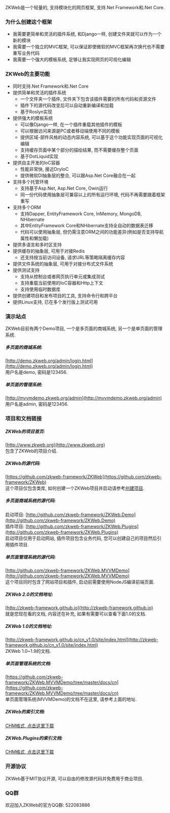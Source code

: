 ZKWeb是一个轻量的, 支持模块化的网页框架, 支持.Net Framework和.Net Core.

### 为什么创建这个框架

- 我需要更简单和灵活的插件系统, 和Django一样, 创建文件夹就可以作为一个新的模块
- 我需要一个独立的MVC框架, 可以保证即使微软的MVC框架再次换代也不需要重写业务代码
- 我需要一个强大的模板系统, 足够让我实现网页的可视化编辑

### ZKWeb的主要功能

- 同时支持.Net Framework和.Net Core
- 提供简单和灵活的插件系统
	- 一个文件夹一个插件, 文件夹下包含该插件需要的所有代码和资源文件
	- 插件下的源代码改变后可以自动重新编译和加载
	- 基于Roslyn实现
- 提供强大的模板系统
	- 可以像Django一样, 在一个插件重载其他插件的模板
	- 可以根据访问来源是PC或者移动端使用不同的模板
	- 提供区域-部件风格的动态内容系统, 可以基于这个功能实现页面的可视化编辑
	- 支持缓存页面中某个部分的描绘结果, 而不需要缓存整个页面
	- 基于DotLiquid实现
- 提供自主开发的IoC容器
	- 性能非常快, 接近DryIoC
	- 提供微软DI抽象层的整合, 可以跟Asp.Net Core融合在一起
- 支持多个托管环境
	- 支持基于Asp.Net, Asp.Net Core, Owin运行
	- 同一份代码使用抽象层可兼容以上的所有运行环境, 代码不再需要跟着框架重写
- 支持多个ORM
	- 支持Dapper, EntityFramework Core, InMemory, MongoDB, NHibernate
	- 其中EntityFramework Core和NHibernate支持全自动的数据表迁移
	- 代码可以使用抽象层, 但仍需注意ORM之间的功能差异(例如是否支持导航属性和懒加载)
- 提供多语言和多时区支持
- 提供缓存的抽象层, 可用于对接Redis
	- 还支持按当前访问设备, 请求URL等策略隔离缓存内容
- 提供文件系统的抽象层, 可用于对接分布式文件系统
- 提供测试支持
	- 支持从控制台或者网页执行单元或集成测试
	- 支持重载当前使用的IoC容器和Http上下文
	- 支持使用临时数据库
- 提供创建项目和发布项目的工具, 支持命令行和跨平台
- 提供Linux支持, 已在多个发行版上测试可用

### 演示站点

ZKWeb目前有两个Demo项目, 一个是多页面的商城系统, 另一个是单页面的管理系统.

##### 多页面的商城系统:<br/>
[http://demo.zkweb.org/admin/login.html](http://demo.zkweb.org/admin/login.html)<br/>
用户名是demo, 密码是123456.

##### 单页面的管理系统:<br/>
[http://mvvmdemo.zkweb.org/admin](http://mvvmdemo.zkweb.org/admin)<br/>
用户名是admin, 密码是123456.

### 项目和文档链接

##### ZKWeb的项目首页:<br/>
[http://www.zkweb.org](http://www.zkweb.org)<br/>
包含了ZKWeb的项目介绍.

##### ZKWeb的源代码:<br/>
[https://github.com/zkweb-framework/ZKWeb](https://github.com/zkweb-framework/ZKWeb)<br/>
这个项目仅包含类库, 如何创建一个ZKWeb项目并启动请参考[创建项目](core/create_project/index.html).

##### 多页面商城系统的源代码:<br/>
启动项目: [http://github.com/zkweb-framework/ZKWeb.Demo](http://github.com/zkweb-framework/ZKWeb.Demo)<br/>
插件项目: [http://github.com/zkweb-framework/ZKWeb.Plugins](http://github.com/zkweb-framework/ZKWeb.Plugins)<br/>
启动项目仅用于启动网站, 插件项目包含业务代码, 您可以创建自己的项目然后引用插件项目.

##### 单页面管理系统的源代码:<br/>
[http://github.com/zkweb-framework/ZKWeb.MVVMDemo](http://github.com/zkweb-framework/ZKWeb.MVVMDemo)<br/>
这个项目同时包含了网站项目和插件, 启动前需要使用NodeJS编译前端页面.

##### ZKWeb 2.0的文档地址:<br/>
[http://zkweb-framework.github.io](http://zkweb-framework.github.io)<br/>
就是您现在看的文档, 内容还在补充, 如果有需要可以查看下面1.0的文档.

##### ZKWeb 1.0的文档地址:<br/>
[http://zkweb-framework.github.io/cn_v1.0/site/index.html](http://zkweb-framework.github.io/cn_v1.0/site/index.html)<br/>
ZKWeb 1.0~1.9的文档.

##### 单页面管理系统的文档:<br/>
[https://github.com/zkweb-framework/ZKWeb.MVVMDemo/tree/master/docs/cn](https://github.com/zkweb-framework/ZKWeb.MVVMDemo/tree/master/docs/cn)<br/>
单页面管理系统(MVVMDemo)的文档不在这里, 请参考上面的地址.<br/>

##### ZKWeb的索引文档:<br/>

[CHM格式, 点击这里下载](http://zkweb-framework.github.io/cn_v2.0/references/zkweb/ZKWebReferences.chm)

##### ZKWeb.Plugins的索引文档:<br/>

[CHM格式, 点击这里下载](http://zkweb-framework.github.io/cn_v2.0/references/zkweb.plugins/ZKWebPluginsReferences.chm)

### 开源协议

ZKWeb基于MIT协议开源, 可以自由的修改源代码并免费用于商业项目.

### QQ群

欢迎加入ZKWeb的官方QQ群: 522083886
